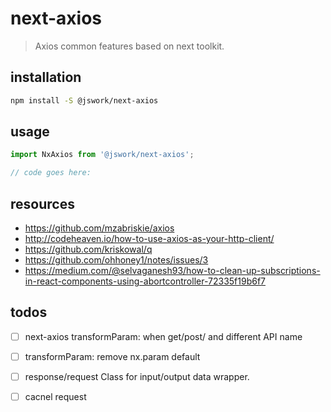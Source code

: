 # next-axios
> Axios common features based on next toolkit.

## installation
```bash
npm install -S @jswork/next-axios
```

## usage
```js
import NxAxios from '@jswork/next-axios';

// code goes here:
```

## resources
- https://github.com/mzabriskie/axios
- http://codeheaven.io/how-to-use-axios-as-your-http-client/
- https://github.com/kriskowal/q
- https://github.com/ohhoney1/notes/issues/3
- https://medium.com/@selvaganesh93/how-to-clean-up-subscriptions-in-react-components-using-abortcontroller-72335f19b6f7

## todos
- [ ] next-axios transformParam: when get/post/ and different API name
- [ ] transformParam: remove nx.param default
- [ ] response/request Class for input/output data wrapper.
- [ ] cacnel request


